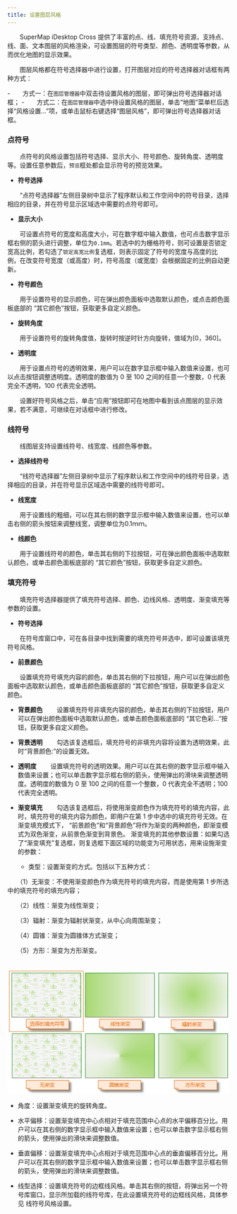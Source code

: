 ```yaml
---
title: 设置图层风格
---
```


　　SuperMap iDesktop Cross 提供了丰富的点、线、填充符号资源，支持点、线、面、文本图层的风格渲染，可设置图层的符号类型、颜色、透明度等参数，从而优化地图的显示效果。

　　图层风格都在符号选择器中进行设置，打开图层对应的符号选择器对话框有两种方式：

-　　方式一：在`图层管理器`中双击待设置风格的图层，即可弹出符号选择器对话框；
-　　方式二：在`图层管理器`中选中待设置风格的图层，单击“地图”菜单栏后选择“风格设置...”项，或单击鼠标右键选择“图层风格”，即可弹出符号选择器对话框。
　
　
### 点符号


　　点符号的风格设置包括符号选择、显示大小、符号颜色、旋转角度、透明度等。设置任意参数后，`预览`框处都会显示符号的预览效果。

- **符号选择**

　　“点符号选择器”左侧目录树中显示了程序默认和工作空间中的符号目录，选择相应的目录，并在符号显示区域选中需要的点符号即可。

- **显示大小**

　　可设置点符号的宽度和高度大小，可在数字框中输入数值，也可点击数字显示框右侧的箭头进行调整，单位为`0.1mm`。若选中的为栅格符号，则可设置是否锁定宽高比例，若勾选了`锁定高宽比例`复选框，则表示固定了符号的宽度与高度的比例，在改变符号宽度（或高度）时，符号高度（或宽度）会根据固定的比例自动更新。

- **符号颜色**

　　用于设置符号的显示颜色，可在弹出颜色面板中选取默认颜色，或点击颜色面板底部的 “其它颜色”按钮，获取更多自定义颜色。

- **旋转角度**

　　用于设置符号的旋转角度值，旋转时按逆时针方向旋转，值域为[0，360]。

- **透明度**

　　用于设置点符号的透明效果，用户可以在数字显示框中输入数值来设置，也可以点击按钮调整透明度。透明度的数值为 0 至 100 之间的任意一个整数，0 代表完全不透明，100 代表完全透明。

　　设置好符号风格之后，单击“应用”按钮即可在地图中看到该点图层的显示效果，若不满意，可继续在对话框中进行修改。

### 线符号

　　线图层支持设置线符号、线宽度、线颜色等参数。

- **选择线符号**

　　“线符号选择器”左侧目录树中显示了程序默认和工作空间中的线符号目录，选择相应的目录，并在符号显示区域选中需要的线符号即可。

- **线宽度**

　　用于设置线的粗细，可以在其右侧的数字显示框中输入数值来设置，也可以单击右侧的箭头按钮来调整线宽，调整单位为0.1ｍｍ。

- **线颜色**

　　用于设置线符号的颜色，单击其右侧的下拉按钮，可在弹出颜色面板中选取默认颜色，或单击颜色面板底部的 “其它颜色”按钮，获取更多自定义颜色。
　　
### 填充符号

　　填充符号选择器提供了填充符号选择、颜色、边线风格、透明度、渐变填充等参数的设置。

- **符号选择**

　　在符号库窗口中，可在各目录中找到需要的填充符号并选中，即可设置该填充符号风格。

- **前景颜色**
 
　　设置填充符号填充内容的颜色，单击其右侧的下拉按钮，用户可以在弹出颜色面板中选取默认颜色，或单击颜色面板底部的 “其它颜色”按钮，获取更多自定义颜色。 

- **背景颜色**
　　设置填充符号非填充内容的颜色，单击其右侧的下拉按钮，用户可以在弹出颜色面板中选取默认颜色，或单击颜色面板底部的 “其它色彩...”按钮，获取更多自定义颜色。 
 
- **背景透明**
　　勾选该复选框后，填充符号的非填充内容将设置为透明效果，此时“背景颜色:”的设置无效。
 
- **透明度**
　　设置填充符号的透明效果。用户可以在其右侧的数字显示框中输入数值来设置；也可以单击数字显示框右侧的箭头，使用弹出的滑块来调整透明度。透明度的数值为 0 至 100 之间的任意一个整数，0 代表完全不透明；100 代表完全透明。
 
- **渐变填充**
　　勾选该复选框后，将使用渐变颜色作为填充符号的填充内容，此时，填充符号的填充内容为颜色，即用户在第 1 步中选中的填充符号无效。在渐变填充模式下， “前景颜色”和“背景颜色”将作为渐变的两种颜色，即渐变模式为双色渐变，从前景色渐变到背景色。 渐变填充的其他参数设置：如果勾选了“渐变填充”复选框，则复选框下面区域的功能变为可用状态，用来设施渐变的参数： 
  - 类型：设置渐变的方式。包括以下五种方式：

　　（1）无渐变：不使用渐变颜色作为填充符号的填充内容，而是使用第 1 步所选中的填充符号的填充内容；

　　（2）线性：渐变为线性渐变；

　　（3）辐射：渐变为辐射状渐变，从中心向周围渐变；

　　（4）圆锥：渐变为圆锥体方式渐变；

　　（5）方形：渐变为方形渐变。

　　![](img/GraduatedMode.png)

   - 角度：设置渐变填充的旋转角度。

   - 水平偏移：设置渐变填充中心点相对于填充范围中心点的水平偏移百分比。用户可以在其右侧的数字显示框中输入数值来设置；也可以单击数字显示框右侧的箭头，使用弹出的滑块来调整数值。 

   - 垂直偏移：设置渐变填充中心点相对于填充范围中心点的垂直偏移百分比。用户可以在其右侧的数字显示框中输入数值来设置；也可以单击数字显示框右侧的箭头，使用弹出的滑块来调整数值。 

   - 线型选择：设置填充符号的边框线风格。单击其右侧的按钮，将弹出另一个符号库窗口，显示所加载的线符号库，在此设置填充符号的边框线风格，具体参见 线符号风格设置。 